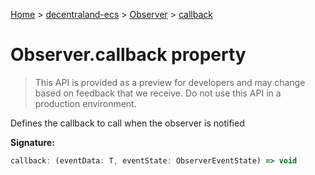 [Home](./index) &gt; [decentraland-ecs](./decentraland-ecs.md) &gt; [Observer](./decentraland-ecs.observer.md) &gt; [callback](./decentraland-ecs.observer.callback.md)

# Observer.callback property

> This API is provided as a preview for developers and may change based on feedback that we receive. Do not use this API in a production environment.

Defines the callback to call when the observer is notified

**Signature:**
```javascript
callback: (eventData: T, eventState: ObserverEventState) => void
```
